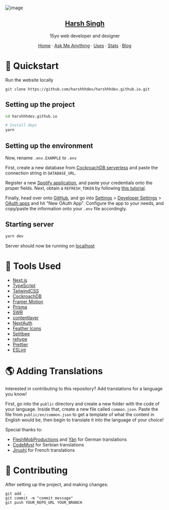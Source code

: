 ![image](https://user-images.githubusercontent.com/69592270/119919017-87f4b580-bf37-11eb-9567-92b86338c4e9.png)

<p align="center">
  <a href="https://hxrsh.in/">
    <h2 align="center">Harsh Singh</h2>
  </a>
</p> 
<p align="center">15yo web developer and designer</p>
<p align="center">
  <a href="https://hxrsh.in">Home</a>
    ·
  <a href="https://hxrsh.in/ama">Ask Me Anything</a>
    ·
  <a href="https://hxrsh.in/uses">Uses</a>
    ·
  <a href="https://hxrsh.in/stats">Stats</a>
    ·
  <a href="https://hxrsh.in/blog">Blog</a>
 </p>

# 🚀 Quickstart

Run the website locally

```
git clone https://github.com/harshhhdev/harshhhdev.github.io.git
```

## Setting up the project

```bash
cd harshhhdev.github.io

# Install deps
yarn
```

## Setting up the environment

Now, rename `.env.EXAMPLE` to `.env`

First, create a new database from [CockroachDB serverless](https://cockroachlabs.cloud) and paste the connection string in `DATABASE_URL`.

Register a new [Spotify application](https://developer.spotify.com/), and paste your credentials onto the proper fields. Next, obtain a `REFRESH_TOKEN` by following [this tutorial](https://leerob.io/blog/spotify-api-nextjs).

Finally, head over onto [GitHub](https://github.com), and go into [Settings](https://github.com/settings) > [Developer Settings](https://github.com/settings/apps) > [OAuth apps](https://github.com/settings/developers) and hit "New OAuth App". Configure the app to your needs, and copy/paste the information onto your `.env` file accordingly.

## Starting server

```bash
yarn dev
```

Server should now be running on [localhost](https://localhost:3000)

# 🔨 Tools Used

- [Next.js](https://nextjs.org/)
- [TypeScript](https://typescriptlang.org)
- [TailwindCSS](https://tailwindcss.com/)
- [CockroachDB](https://cockroachlabs.com/)
- [Framer Motion](https://framer.com/motion)
- [Prisma](https://prisma.io/)
- [SWR](https://swr.vercel.app/)
- [contentlayer](https://www.contentlayer.dev/)
- [NextAuth](https://next-auth.js.org/)
- [Feather Icons](https://feathericons.com/)
- [Splitbee](https://splitbee.io/)
- [rehype](https://github.com/rehypejs/rehype)
- [Prettier](https://prettier.io)
- [ESLint](https://eslint.io)

# 🌎 Adding Translations

Interested in contributing to this repository? Add translations for a language you know!

First, go into the `public` directory and create a new folder with the code of your language. Inside that, create a new file called `common.json`. Paste the file from `public/en/common.json` to get a template of what the content in English would be, then begin to translate it into the language of your choice!

Special thanks to:

- [FleshMobProductions](https://github.com/FleshMobProductions) and [Yän](https://twitter.com/YaenGames) for German translations
- [CodeMyst](https://github.com/codemyst) for Serbian translations
- [Jirushi](https://twitter.com/Jirushi_I) for French translations

# 🤞 Contributing

After setting up the project, and making changes:

```git
git add .
git commit -m "commit message"
git push YOUR_REPO_URL YOUR_BRANCH
```
